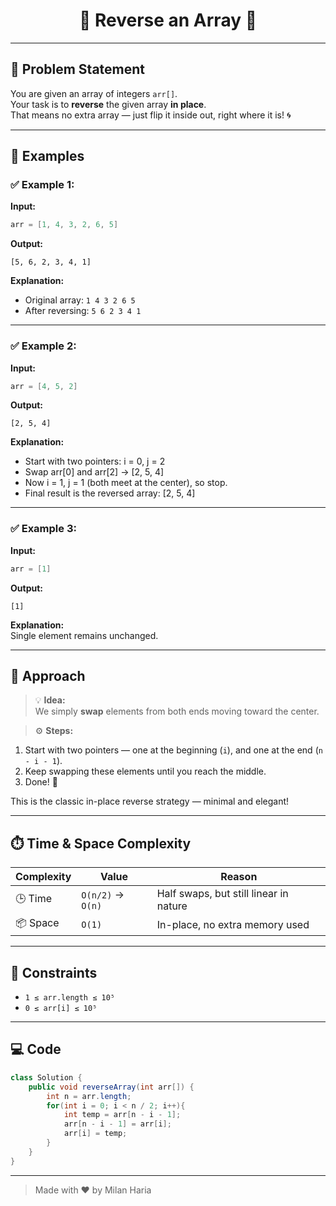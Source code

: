 <h1 align="center">🔁 Reverse an Array 🔁</h1>

---

## 🧩 Problem Statement

You are given an array of integers `arr[]`.  
Your task is to **reverse** the given array **in place**.  
That means no extra array — just flip it inside out, right where it is! 🌀

---

## 🧪 Examples

### ✅ Example 1:
**Input:**  
```java
arr = [1, 4, 3, 2, 6, 5]
```

**Output:**  
```
[5, 6, 2, 3, 4, 1]
```

**Explanation:**  
- Original array: `1 4 3 2 6 5`  
- After reversing: `5 6 2 3 4 1`  

---

### ✅ Example 2:
**Input:**  
```java
arr = [4, 5, 2]
```

**Output:**  
```
[2, 5, 4]
```

**Explanation:**  
- Start with two pointers: i = 0, j = 2
- Swap arr[0] and arr[2] → [2, 5, 4]
- Now i = 1, j = 1 (both meet at the center), so stop.
- Final result is the reversed array: [2, 5, 4]

---

### ✅ Example 3:
**Input:**  
```java
arr = [1]
```

**Output:**  
```
[1]
```

**Explanation:**  
Single element remains unchanged.

---

## 🧠 Approach

> 💡 **Idea:**  
We simply **swap** elements from both ends moving toward the center.

> ⚙️ **Steps:**
1. Start with two pointers — one at the beginning (`i`), and one at the end (`n - i - 1`).
2. Keep swapping these elements until you reach the middle.
3. Done! 🎉

This is the classic in-place reverse strategy — minimal and elegant!

---

## ⏱️ Time & Space Complexity

| Complexity | Value | Reason |
|------------|-------|--------|
| 🕒 Time     | `O(n/2)` → `O(n)` | Half swaps, but still linear in nature |
| 📦 Space    | `O(1)` | In-place, no extra memory used |

---

## 🎯 Constraints

- `1 ≤ arr.length ≤ 10⁵`  
- `0 ≤ arr[i] ≤ 10⁵`

---

## 💻 Code

```java
class Solution {
    public void reverseArray(int arr[]) {
        int n = arr.length;
        for(int i = 0; i < n / 2; i++){
            int temp = arr[n - i - 1];
            arr[n - i - 1] = arr[i];
            arr[i] = temp;
        }
    }
}
```

---

> Made with ❤️ by Milan Haria
